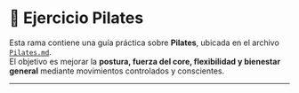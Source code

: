 # 🌿 Ejercicio Pilates

Esta rama contiene una guía práctica sobre **Pilates**, ubicada en el archivo [`Pilates.md`](./ejercicios/Pilates.md).  
El objetivo es mejorar la **postura, fuerza del core, flexibilidad y bienestar general** mediante movimientos controlados y conscientes.

---